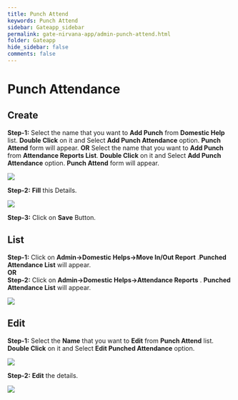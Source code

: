 ```yaml
---
title: Punch Attend
keywords: Punch Attend
sidebar: Gateapp_sidebar
permalink: gate-nirvana-app/admin-punch-attend.html
folder: Gateapp
hide_sidebar: false
comments: false
---
```

# Punch Attendance

## Create

**Step-1:** Select the name that you want to **Add Punch** from **Domestic Help** list. **Double Click** on it and Select **Add Punch Attendance** option. **Punch Attend** form will appear.
                                        **OR**
Select the name that you want to **Add Punch** from **Attendance Reports List**. **Double Click** on it and Select **Add Punch Attendance** option. **Punch Attend** form will appear.

![](/images/Add-Punch-Attend.png)

**Step-2:** **Fill** this Details.

![](/images/Punch-Attend-frm.png)

**Step-3:** Click on **Save** Button.

## List

**Step-1:**  Click on **Admin->Domestic Helps->Move In/Out Report** .**Punched Attendance List** will appear.                           
                                      **OR**          
  **Step-2:**  Click on **Admin->Domestic Helps->Attendance Reports** . **Punched Attendance List** will appear.

  ![](/images/Punch-Attend-List.png)

## Edit

**Step-1:** Select the **Name** that you want to **Edit** from **Punch Attend** list. **Double Click** on it and Select **Edit Punched Attendance** option.

![](/images/Edit-PunchAttend.png)

**Step-2:** **Edit** the details.

![](/images/Punch-Attend-Edit-Frm.png)
